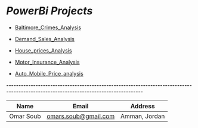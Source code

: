 # *PowerBi Projects* 


   * [Baltimore_Crimes_Analysis](https://github.com/omars1234/PowerBi_Projects/blob/5d154da0e47f69a02797fa792145e20b8c745657/PowerBi_Projects/Baltimore_Crimes_Analysis.md)

   * [Demand_Sales_Analysis](https://github.com/omars1234/PowerBi_Projects/blob/5d154da0e47f69a02797fa792145e20b8c745657/PowerBi_Projects/Demand_Sales_Analysis.md)

   * [House_prices_Analysis](https://github.com/omars1234/PowerBi_Projects/blob/5d154da0e47f69a02797fa792145e20b8c745657/PowerBi_Projects/House_Prices_Analysis.md)

   * [Motor_Insurance_Analysis](https://github.com/omars1234/PowerBi_Projects/blob/5d154da0e47f69a02797fa792145e20b8c745657/PowerBi_Projects/Motor_insurance_Analysis.md)

   * [Auto_Mobile_Price_analysis](https://github.com/omars1234/PowerBi_Projects/blob/main/PowerBi_Projects/Auto_Mobile_Price_analysis.md)


   **------------------------------------------------------------------------------------------------------------------------------------**

|Name|Email|Address|    
|----|-----|-------|     
|Omar Soub|omars.soub@gmail.com|Amman, Jordan|